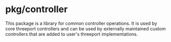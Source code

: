 # pkg/controller

This package is a library for common controller operations.  It is used by core
threeport controllers and can be used by externally maintained custom controllers
that are added to user's threeport implementations.

